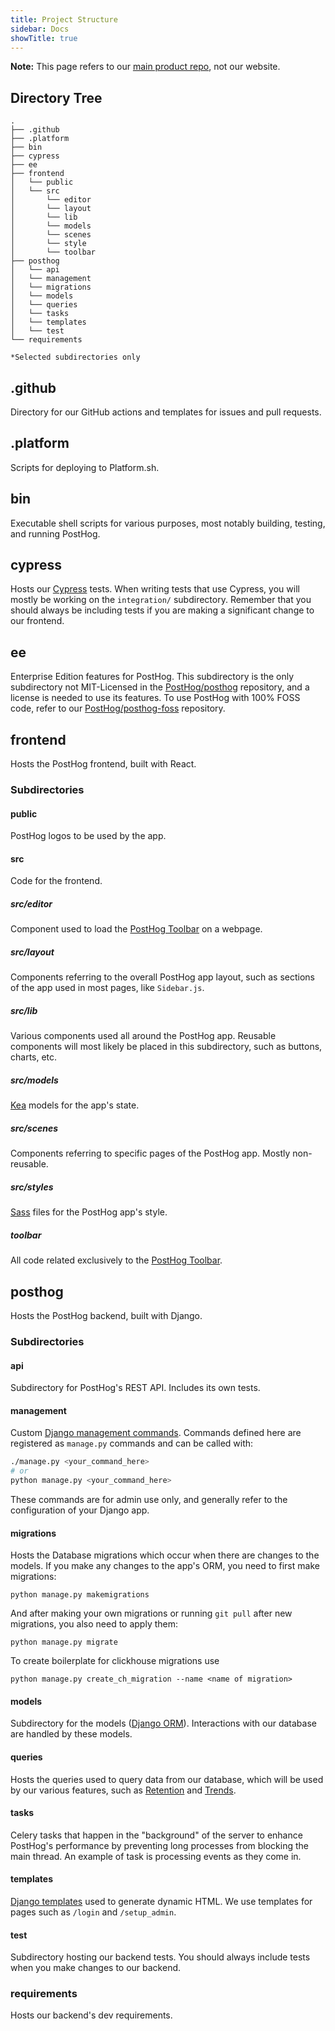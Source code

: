```yaml
---
title: Project Structure
sidebar: Docs
showTitle: true
---
```


**Note:** This page refers to our [main product repo](https://github.com/PostHog/posthog), not our website. 

## Directory Tree 

```
.
├── .github
├── .platform
├── bin
├── cypress
├── ee  
├── frontend
│   └── public
│   └── src
│       └── editor
│       └── layout
│       └── lib
│       └── models
│       └── scenes
│       └── style
│       └── toolbar
├── posthog
│   └── api
│   └── management
│   └── migrations
│   └── models
│   └── queries
│   └── tasks
│   └── templates
│   └── test
└── requirements

*Selected subdirectories only

```

## .github

Directory for our GitHub actions and templates for issues and pull requests.

## .platform

Scripts for deploying to Platform.sh.

## bin

Executable shell scripts for various purposes, most notably building, testing, and running PostHog.

## cypress

Hosts our [Cypress](https://www.cypress.io/) tests. When writing tests that use Cypress, you will mostly be working on the `integration/` subdirectory. Remember that you should always be including tests if you are making a significant change to our frontend.

## ee

Enterprise Edition features for PostHog. This subdirectory is the only subdirectory not MIT-Licensed in the [PostHog/posthog](https://github.com/PostHog/posthog) repository, and a license is needed to use its features. To use PostHog with 100% FOSS code, refer to our [PostHog/posthog-foss](https://github.com/PostHog/posthog-foss) repository.

## frontend

Hosts the PostHog frontend, built with React.

### Subdirectories

#### public

PostHog logos to be used by the app.

#### src

Code for the frontend.

##### src/editor

Component used to load the [PostHog Toolbar](/docs/features/toolbar) on a webpage. 

##### src/layout

Components referring to the overall PostHog app layout, such as sections of the app used in most pages, like `Sidebar.js`.

##### src/lib

Various components used all around the PostHog app. Reusable components will most likely be placed in this subdirectory, such as buttons, charts, etc.

##### src/models

[Kea](https://github.com/keajs/kea) models for the app's state. 

##### src/scenes

Components referring to specific pages of the PostHog app. Mostly non-reusable. 

##### src/styles

[Sass](https://sass-lang.com/) files for the PostHog app's style.

##### toolbar

All code related exclusively to the [PostHog Toolbar](/docs/features/toolbar).

## posthog

Hosts the PostHog backend, built with Django.

### Subdirectories

#### api

Subdirectory for PostHog's REST API. Includes its own tests.

#### management

Custom [Django management commands](https://docs.djangoproject.com/en/3.1/howto/custom-management-commands/). Commands defined here are registered as `manage.py` commands and can be called with:

```bash
./manage.py <your_command_here>
# or
python manage.py <your_command_here>
```

These commands are for admin use only, and generally refer to the configuration of your Django app.

#### migrations

Hosts the Database migrations which occur when there are changes to the models. If you make any changes to the app's ORM, you need to first make migrations: 
```
python manage.py makemigrations
```

And after making your own migrations or running `git pull` after new migrations, you also need to apply them:
```
python manage.py migrate
```

To create boilerplate for clickhouse migrations use 
```
python manage.py create_ch_migration --name <name of migration>
```

#### models

Subdirectory for the models ([Django ORM](https://docs.djangoproject.com/en/3.1/topics/db/models/database)). Interactions with our database are handled by these models. 

#### queries

Hosts the queries used to query data from our database, which will be used by our various features, such as [Retention](/docs/features/retention) and [Trends](/docs/features/trends). 

#### tasks

Celery tasks that happen in the "background" of the server to enhance PostHog's performance by preventing long processes from  blocking the main thread. An example of task is processing events as they come in. 

#### templates

[Django templates](https://docs.djangoproject.com/en/3.1/topics/templates/) used to generate dynamic HTML. We use templates for pages such as `/login` and `/setup_admin`. 

#### test

Subdirectory hosting our backend tests. You should always include tests when you make changes to our backend. 

### requirements

Hosts our backend's dev requirements. 
